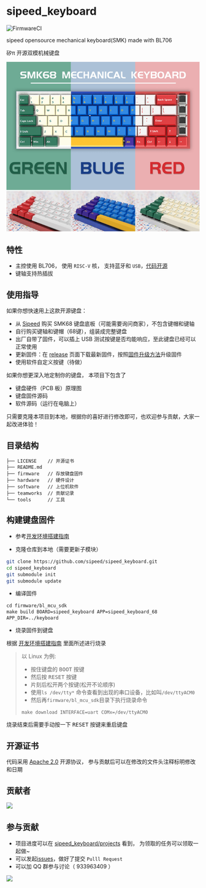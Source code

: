 sipeed_keyboard
====

![FirmwareCI](https://github.com/sipeed/sipeed_keyboard/actions/workflows/build_firmware.yml/badge.svg)

sipeed opensource mechanical keyboard(SMK) made with BL706

矽π 开源双模机械键盘

![](./assets/SMK68_1.png)
![](./assets/SMK68_3.png)

## 特性

* 主控使用 BL706， 使用 `RISC-V` 核， 支持蓝牙和 `USB`，[代码开源](https://github.com/Sipeed/sipeed_keyboard)
* 键轴支持热插拔


## 使用指导

如果你想快速用上这款开源键盘：

* 从 [Sipeed](https://sipeed.taobao.com) 购买 SMK68 键盘底板（可能需要询问商家），不包含键帽和键轴
* 自行购买键轴和键帽（68键），组装成完整键盘
* 出厂自带了固件，可以插上 USB 测试按键是否均能响应，至此键盘已经可以正常使用
* 更新固件：在 [release](https://github.com/sipeed/sipeed_keyboard/releases) 页面下载最新固件，按照[固件升级方法]()升级固件
* 使用软件自定义按键（待做）

如果你想更深入地定制你的键盘， 本项目下包含了
* 键盘硬件（PCB 板）原理图
* 键盘固件源码
* 软件源码（运行在电脑上）

只需要克隆本项目到本地，根据你的喜好进行修改即可，也欢迎参与贡献，大家一起改进体验！


## 目录结构

```
├── LICENSE    // 开源证书
├── README.md
├── firmware   // 存放键盘固件
├── hardware   // 硬件设计
├── software   // 上位机软件
├── teamworks  // 贡献记录
└── tools      // 工具
```

## 构建键盘固件

* 参考[开发环境搭建指南](http://bouffalolab.gitee.io/bl_mcu_sdk/get_started/index.html)

* 克隆仓库到本地（需要更新子模块）

```sh
git clone https://github.com/sipeed/sipeed_keyboard.git
cd sipeed_keyboard
git submodule init
git submodule update
```

* 编译固件

```
cd firmware/bl_mcu_sdk
make build BOARD=sipeed_keyboard APP=sipeed_keyboard_68 APP_DIR=../keyboard
```

* 烧录固件到键盘

根据 [开发环境搭建指南](http://bouffalolab.gitee.io/bl_mcu_sdk/get_started/index.html) 里面所述进行烧录

> 以 Linux 为例:
> * 按住键盘的 <kbd>BOOT</kbd> 按键
> * 然后按 <kbd>RESET</kbd> 按键
> * 片刻后松开两个按键(松开不论顺序)
> * 使用`ls /dev/tty*` 命令查看到出现的串口设备，比如叫`/dev/ttyACM0`
> * 然后再`firmware/bl_mcu_sdk`目录下执行烧录命令
> ```
> make download INTERFACE=uart COMx=/dev/ttyACM0
> ```

烧录结束后需要手动按一下 <kbd>RESET</kbd> 按键来重启键盘

## 开源证书

代码采用 [Apache 2.0](./LICENSE) 开源协议， 参与贡献后可以在修改的文件头注释标明修改和日期

## 贡献者

<a href="https://github.com/sipeed/sipeed_keyboard/graphs/contributors">
  <img src="https://contrib.rocks/image?repo=sipeed/sipeed_keyboard" />
</a>


## 参与贡献

* 项目进度可以在 [sipeed_keyboard/projects](https://github.com/sipeed/sipeed_keyboard/projects) 看到， 为领取的任务可以领取一起做~
* 可以发起[issues](https://github.com/sipeed/sipeed_keyboard/issues)，做好了提交 `Pulll Request`
* 可以加 QQ 群参与讨论（ 933963409 ）
<img height=600 src="https://cdn.sipeed.com/public/sipeed_keyboard_qq_qrcode.jpg">



